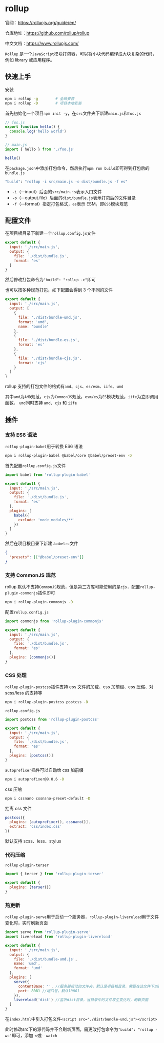 # rollup

官网：<https://rollupjs.org/guide/en/>

仓库地址：<https://github.com/rollup/rollup>

中文文档：<https://www.rollupjs.com/>

`Rollup` 是一个`JavaScript`模块打包器，可以将小块代码编译成大块复杂的代码，例如 library 或应用程序。

## 快速上手

安装

```sh
npm i rollup -g        # 全局安装
npm i rollup -D        # 项目本地安装
```

首先初始化一个项目`npm init -y`，在`src`文件夹下新建`main.js`和`foo.js`

```js
// foo.js
export function hello() {
  console.log('hello world')
}

// main.js
import { hello } from './foo.js'

hello()
```

在`package.json`中添加打包命令，然后执行`npm run build`即可得到打包后的`bundle.js`

```sh
"build": "rollup -i src/main.js -o dist/bundle.js -f es"
```

- `-i`（--input）后面的`src/main.js`表示入口文件
- `-o`（--output.file）后面的`dist/bundle.js`表示打包后的文件目录
- `-f`（--format）指定打包格式，`es`表示 ESM，即`ES6`模块规范

## 配置文件

在项目根目录下新建一个`rollup.config.js`文件

```js
export default {
  input: './src/main.js',
  output: {
    file: './dist/bundle.js',
    format: 'es'
  }
}
```

然后修改打包命令为`"build": "rollup -c"`即可

也可以按多种规范打包，如下配置会得到 3 个不同的文件

```js
export default {
  input: './src/main.js',
  output: [
    {
      file: './dist/bundle-umd.js',
      format: 'umd',
      name: 'bundle'
    },
    {
      file: './dist/bundle-es.js',
      format: 'es'
    },
    {
      file: './dist/bundle-cjs.js',
      format: 'cjs'
    }
  ]
}
```

rollup 支持的打包文件的格式有`amd`、`cjs`、`es/esm`、`iife`、`umd`

其中`amd`为`AMD`规范，`cjs`为`CommonJS`规范，`esm/es`为`ES`模块规范，`iife`为立即调用函数，
`umd`同时支持 `amd`、`cjs` 和 `iife`

## 插件

### 支持 ES6 语法

`rollup-plugin-babel`用于转换 ES6 语法

```sh
npm i rollup-plugin-babel @babel/core @babel/preset-env -D
```

首先配置`rollup.config.js`文件

```js
import babel from 'rollup-plugin-babel'

export default {
  input: './src/main.js',
  output: {
    file: './dist/bundle.js',
    format: 'es'
  },
  plugins: [
    babel({
      exclude: 'node_modules/**'
    })
  ]
}
```

然后在项目根目录下新建`.babelrc`文件

```json
{
  "presets": [["@babel/preset-env"]]
}
```

### 支持 CommonJS 规范

rollup 默认不支持`CommonJS`规范，但是第三方库可能使用的是`cjs`，配置`rollup-plugin-commonjs`插件即可

```sh
npm i rollup-plugin-commonjs -D
```

配置`rollup.config.js`

```js
import commonjs from 'rollup-plugin-commonjs'

export default {
  input: './src/main.js',
  output: {
    file: './dist/bundle.js',
    format: 'es'
  },
  plugins: [commonjs()]
}
```

### CSS 处理

`rollup-plugin-postcss`插件支持 css 文件的加载、css 加前缀、css 压缩、对 scss/less 的支持等

```sh
npm i rollup-plugin-postcss postcss -D
```

`rollup.config.js`

```js
import postcss from 'rollup-plugin-postcss'

export default {
  input: './src/main.js',
  output: {
    file: './dist/bundle.js',
    format: 'es'
  },
  plugins: [postcss()]
}
```

`autoprefixer`插件可以自动给 css 加前缀

```sh
npm i autoprefixer@9.8.6 -D
```

css 压缩

```sh
npm i cssnano cssnano-preset-default -D
```

抽离 css 文件

```js
postcss({
  plugins: [autoprefixer(), cssnano()],
  extract: 'css/index.css'
})
```

默认支持 scss、less、stylus

### 代码压缩

`rollup-plugin-terser`

```js
import { terser } from 'rollup-plugin-terser'

export default {
  plugins: [terser()]
}
```

### 热更新

`rollup-plugin-serve`用于启动一个服务器，`rollup-plugin-livereload`用于文件变化时，实时刷新页面

```js
import serve from 'rollup-plugin-serve'
import livereload from 'rollup-plugin-livereload'

export default {
  input: './src/main.js',
  output: {
    file: './dist/bundle-umd.js',
    name: 'umd',
    format: 'umd'
  },
  plugins: [
    serve({
      contentBase: '', //服务器启动的文件夹，默认是项目根目录，需要在该文件下创建index.html
      port: 8081 //端口号，默认10001
    }),
    livereload('dist') //监听dist目录，当目录中的文件发生变化时，刷新页面
  ]
}
```

在`index.html`中引入打包文件`<script src="./dist/bundle-umd.js"></script>`

此时修改src下的源代码并不会刷新页面，需更改打包命令为`"build": "rollup -wc"`即可，添加`-w`或`--watch`
